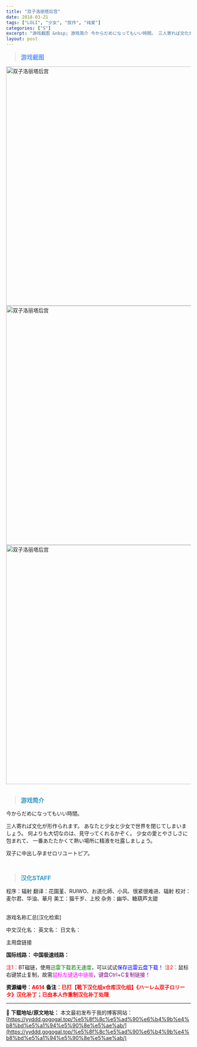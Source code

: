 ```yaml
---
title: "双子洛丽塔后宫"
date: 2018-03-21
tags: ["LOLI", "少女", "拔作", "纯爱"]
categories: ["S"]
excerpt: "游戏截图 &nbsp; 游戏简介 今からだめになってもいい時間。 三人寄れば文化が形作られます。 あなたと少女と少女で世界を閉じてしまいましょう。 何よりも大切なのは、見守ってくれるかぞく。 少女の愛とやさしさに包まれて、 一番あたたかくて熱い場所に精液を吐露しましょう。 双子に中出し孕ませロリユー&hellip;"
layout: post
---
```


<div>
<blockquote><b><span style="font-size: 12pt; color: #6699ff;">游戏截图</span></b></blockquote>
<div><img title="点击放大" src="https://yyddd.gogogal.top/wp-content/uploads/2025/04/20250430_6811fb714b069.webp" alt="双子洛丽塔后宫" width="650" /></div>
<div><img title="点击放大" src="https://yyddd.gogogal.top/wp-content/uploads/2025/04/20250430_6811fb7292d11.webp" alt="双子洛丽塔后宫" width="650" /></div>
<div><img title="点击放大" src="https://yyddd.gogogal.top/wp-content/uploads/2025/04/20250430_6811fb7409e3d.webp" alt="双子洛丽塔后宫" width="650" /></div>
&nbsp;
<blockquote><b><span style="font-size: 12pt; color: #3399cc;">游戏简介</span></b></blockquote>
<div>今からだめになってもいい時間。

三人寄れば文化が形作られます。
あなたと少女と少女で世界を閉じてしまいましょう。
何よりも大切なのは、見守ってくれるかぞく。
少女の愛とやさしさに包まれて、
一番あたたかくて熱い場所に精液を吐露しましょう。

双子に中出し孕ませロリユートピア。</div>
&nbsp;
<blockquote><b><span style="font-size: 12pt; color: #3399cc;">汉化STAFF</span></b></blockquote>
<div>程序：辐射
翻译：花園堇、RUIWO、お道化師、小风、很紧很难进、辐射
校对：麦尔君、华油、華月
美工：猫千岁、上校
杂务：幽华、糖葫芦太甜</div>
&nbsp;

游戏名称汇总[汉化检索]

中文汉化名：
英文名：
日文名：
</div>
<div class="panel panel-primary">
<div class="panel-heading">主用盘链接</div>
<div class="panel-body">

<b>国际线路：</b>
<b>中国极速线路：</b>


<span style="color: #ff0000;">注1：</span>BT磁链，使用<span style="color: #008000;">迅雷下载若无速度</span>，可以试试<span style="color: #0000ff;">保存迅雷云盘下载！</span>
<span style="color: #ff0000;">注2：</span>鼠标右键禁止复制，故需<span style="color: #ff00ff;">鼠标左键选中链接</span>，<span style="color: #800080;">键盘Ctrl+C复制链接！</span>

</div>
<div class="panel-footer"><span style="color: #ff0000;"><b><span style="color: #000000;">资源编号</span>：A614</b></span>
<span style="color: #ff0000;"><b><span style="color: #000000;">备注</span>：已打【靴下汉化组x仓库汉化组】《ハーレム双子ロリータ》汉化补丁；已由本人作重制汉化补丁处理</b></span></div>
</div>

---
📖 **下载地址/原文地址：** 本文最初发布于我的博客网站：[https://yyddd.gogogal.top/%e5%8f%8c%e5%ad%90%e6%b4%9b%e4%b8%bd%e5%a1%94%e5%90%8e%e5%ae%ab/](https://yyddd.gogogal.top/%e5%8f%8c%e5%ad%90%e6%b4%9b%e4%b8%bd%e5%a1%94%e5%90%8e%e5%ae%ab/)
